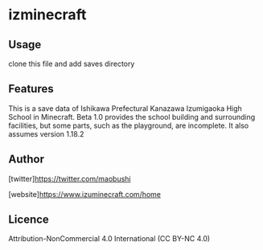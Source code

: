 # izminecraft

## Usage
clone this file and add saves directory

## Features
This is a save data of Ishikawa Prefectural Kanazawa Izumigaoka High School in Minecraft.
Beta 1.0 provides the school building and surrounding facilities, but some parts, such as the playground, are incomplete.
It also assumes version 1.18.2

## Author

[twitter]https://twitter.com/maobushi

[website]https://www.izuminecraft.com/home
## Licence

Attribution-NonCommercial 4.0 International (CC BY-NC 4.0)
